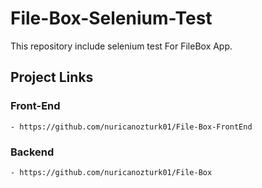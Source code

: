 # File-Box-Selenium-Test

This repository include selenium test For FileBox App.

## Project Links
  ### Front-End
    - https://github.com/nuricanozturk01/File-Box-FrontEnd
  ### Backend
    - https://github.com/nuricanozturk01/File-Box
